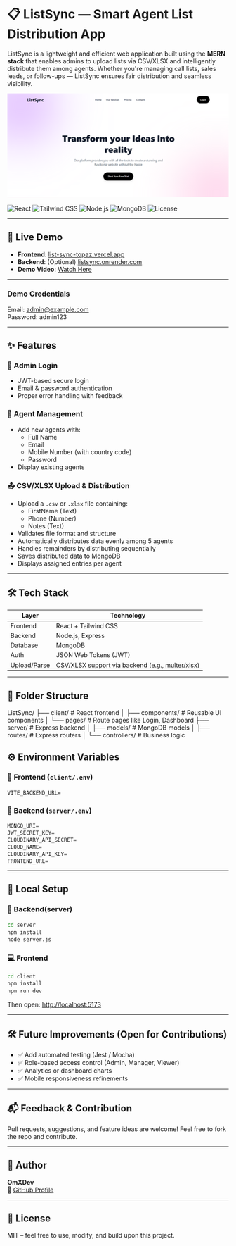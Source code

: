 # 📋 ListSync — Smart Agent List Distribution App

ListSync is a lightweight and efficient web application built using the **MERN stack** that enables admins to upload lists via CSV/XLSX and intelligently distribute them among agents. Whether you're managing call lists, sales leads, or follow-ups — ListSync ensures fair distribution and seamless visibility.

![Portfolio Preview](assets/ListSync.png)

![React](https://img.shields.io/badge/Frontend-React-blue?style=flat-square)
![Tailwind CSS](https://img.shields.io/badge/Styling-TailwindCSS-06B6D4?style=flat-square)
![Node.js](https://img.shields.io/badge/Backend-Express-green?style=flat-square)
![MongoDB](https://img.shields.io/badge/Database-MongoDB-brightgreen?style=flat-square)
![License](https://img.shields.io/github/license/OmXDev/listsync?style=flat-square)

---

## 🚀 Live Demo

- **Frontend**: [list-sync-topaz.vercel.app](https://list-sync-topaz.vercel.app/)
- **Backend**: (Optional) [listsync.onrender.com](https://listsync.onrender.com)
- **Demo Video**: [Watch Here](https://drive.google.com/file/d/your-demo-link)

---

### Demo Credentials
Email: admin@example.com  
Password: admin123  

---

## ✨ Features

### 🔐 Admin Login

- JWT-based secure login
- Email & password authentication
- Proper error handling with feedback

### 👥 Agent Management

- Add new agents with:
  - Full Name
  - Email
  - Mobile Number (with country code)
  - Password
- Display existing agents

### 📤 CSV/XLSX Upload & Distribution

- Upload a `.csv` or `.xlsx` file containing:
  - FirstName (Text)
  - Phone (Number)
  - Notes (Text)
- Validates file format and structure
- Automatically distributes data evenly among 5 agents
- Handles remainders by distributing sequentially
- Saves distributed data to MongoDB
- Displays assigned entries per agent

---

## 🛠 Tech Stack

| Layer       | Technology       |
|-------------|------------------|
| Frontend    | React + Tailwind CSS |
| Backend     | Node.js, Express |
| Database    | MongoDB          |
| Auth        | JSON Web Tokens (JWT) |
| Upload/Parse| CSV/XLSX support via backend (e.g., multer/xlsx) |

---

## 📂 Folder Structure

ListSync/
├── client/ # React frontend
│ ├── components/ # Reusable UI components
│ └── pages/ # Route pages like Login, Dashboard
├── server/ # Express backend
│ ├── models/ # MongoDB models
│ ├── routes/ # Express routers
│ └── controllers/ # Business logic

## ⚙️ Environment Variables

### 🔐 Frontend (`client/.env`)
```env
VITE_BACKEND_URL=
```

### 🔐 Backend (`server/.env`)
```env
MONGO_URI=
JWT_SECRET_KEY=
CLOUDINARY_API_SECRET=
CLOUD_NAME=
CLOUDINARY_API_KEY=
FRONTEND_URL=
```

---
## 🧪 Local Setup

### 🔧 Backend(server)
```bash
cd server
npm install
node server.js
```

### 💻 Frontend
```bash
cd client
npm install
npm run dev
```

Then open: [http://localhost:5173](http://localhost:5173)

---

## 🛠️ Future Improvements (Open for Contributions)

- ✅ Add automated testing (Jest / Mocha)  
- ✅ Role-based access control (Admin, Manager, Viewer)  
- ✅ Analytics or dashboard charts  
- ✅ Mobile responsiveness refinements  

---

## 📬 Feedback & Contribution

Pull requests, suggestions, and feature ideas are welcome! Feel free to fork the repo and contribute.

---

## 👤 Author

**OmXDev**  
🔗 [GitHub Profile](https://github.com/OmXDev)

---

## 📄 License

MIT – feel free to use, modify, and build upon this project.

